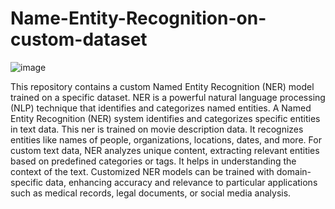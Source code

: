 # Name-Entity-Recognition-on-custom-dataset
![image](https://github.com/bittu5555/Name-Entity-Recognition-on-custom-dataset/assets/106305917/9c909ddb-46c7-4d01-9829-b492e7a45956)


This repository contains a custom Named Entity Recognition (NER) model trained on a specific dataset. NER is a powerful natural language processing (NLP) technique that identifies and categorizes named entities. A Named Entity Recognition (NER) system identifies and categorizes specific entities in text data. This ner is trained on movie description data. It recognizes entities like names of people, organizations, locations, dates, and more. For custom text data, NER analyzes unique content, extracting relevant entities based on predefined categories or tags. It helps in understanding the context of the text. Customized NER models can be trained with domain-specific data, enhancing accuracy and relevance to particular applications such as medical records, legal documents, or social media analysis.


